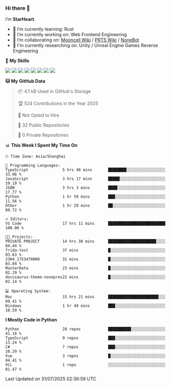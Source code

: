 ### Hi there 👋

I’m **StarHeart**.

- 🌱 I’m currently learning: Rust
- 🔭 I’m currently working on: Web Frontend Engineering
- 👯 I’m collaborating on: [Mooncell Wiki](https://fgo.wiki/) / [PRTS Wiki](http://prts.wiki/) / [NoneBot](https://github.com/nonebot)
- 🔬 I'm currently researching on: Unity / Unreal Engine Games Reverse Engineering

🌟 **My Skills**

![](https://img.shields.io/badge/-Python-3e74a2?style=flat-square&logo=Python&logoColor=fff)
![](https://img.shields.io/badge/-Node.js-339933?style=flat-square&logo=node.js&logoColor=fff)
![](https://img.shields.io/badge/-Vue-4fc08d?style=flat-square&logo=vue.js&logoColor=fff)
![](https://img.shields.io/badge/-React-2d98ce?style=flat-square&logo=React&logoColor=fff)
![](https://img.shields.io/badge/-TypeScript-3178C6?style=flat-square&logo=TypeScript&logoColor=fff)
![](https://img.shields.io/badge/-Docker-2496ED?style=flat-square&logo=Docker&logoColor=fff)
![](https://img.shields.io/badge/-Linux-000000?style=flat-square&logo=Linux&logoColor=fff)
![](https://img.shields.io/badge/-Dotnet-512bd4?style=flat-square&logo=.net&logoColor=fff)

<!--START_SECTION:waka-->
**🐱 My GitHub Data** 

> 📦 4.1 kB Used in GitHub's Storage 
 > 
> 🏆 524 Contributions in the Year 2025
 > 
> 🚫 Not Opted to Hire
 > 
> 📜 32 Public Repositories 
 > 
> 🔑 0 Private Repositories 
 > 
📊 **This Week I Spent My Time On** 

```text
🕑︎ Time Zone: Asia/Shanghai

💬 Programming Languages: 
TypeScript               5 hrs 40 mins       ████████░░░░░░░░░░░░░░░░░   33.06 % 
JavaScript               3 hrs 17 mins       █████░░░░░░░░░░░░░░░░░░░░   19.19 % 
JSON                     3 hrs 3 mins        ████░░░░░░░░░░░░░░░░░░░░░   17.77 % 
Python                   1 hr 59 mins        ███░░░░░░░░░░░░░░░░░░░░░░   11.56 % 
Other                    1 hr 29 mins        ██░░░░░░░░░░░░░░░░░░░░░░░   08.72 % 

🔥 Editors: 
VS Code                  17 hrs 11 mins      █████████████████████████   100.00 % 

🐱‍💻 Projects: 
PRIVATE PROJECT          14 hrs 30 mins      █████████████████████░░░░   84.44 % 
frida-test               37 mins             █░░░░░░░░░░░░░░░░░░░░░░░░   03.63 % 
2304_1753470000          31 mins             █░░░░░░░░░░░░░░░░░░░░░░░░   03.04 % 
MasterData               23 mins             █░░░░░░░░░░░░░░░░░░░░░░░░   02.29 % 
docusaurus-theme-nonepres22 mins             █░░░░░░░░░░░░░░░░░░░░░░░░   02.14 % 

💻 Operating System: 
Mac                      15 hrs 21 mins      ██████████████████████░░░   89.41 % 
Windows                  1 hr 49 mins        ███░░░░░░░░░░░░░░░░░░░░░░   10.59 % 
```

**I Mostly Code in Python** 

```text
Python                   28 repos            ██████████░░░░░░░░░░░░░░░   41.18 % 
TypeScript               9 repos             ███░░░░░░░░░░░░░░░░░░░░░░   13.24 % 
C#                       7 repos             ███░░░░░░░░░░░░░░░░░░░░░░   10.29 % 
Vue                      3 repos             █░░░░░░░░░░░░░░░░░░░░░░░░   04.41 % 
VCL                      1 repo              ░░░░░░░░░░░░░░░░░░░░░░░░░   01.47 % 
```




 Last Updated on 31/07/2025 02:36:59 UTC
<!--END_SECTION:waka-->
